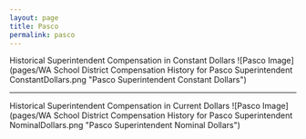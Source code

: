 ```yaml
---
layout: page
title: Pasco
permalink: pasco
---
```



Historical Superintendent Compensation in Constant Dollars
![Pasco Image](pages/WA School District Compensation History for Pasco Superintendent ConstantDollars.png "Pasco Superintendent Constant Dollars")

___

Historical Superintendent Compensation in Current Dollars
![Pasco Image](pages/WA School District Compensation History for Pasco Superintendent NominalDollars.png "Pasco Superintendent Nominal Dollars")